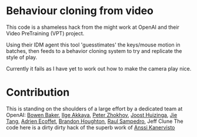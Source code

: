 # Behaviour cloning from video
This code is a shameless hack from the might work at OpenAI and their Video PreTraining (VPT) project.

Using their IDM agent this tool 'guesstimates' the keys/mouse motion in batches, then feeds to a behavior cloning system to try and replicate the style of play.

Currently it fails as I have yet to work out how to make the camera play nice.




# Contribution
This is standing on the shoulders of a large effort by a dedicated team at OpenAI:
[Bowen Baker](https://github.com/bowenbaker),
[Ilge Akkaya](https://github.com/ilge),
[Peter Zhokhov](https://github.com/pzhokhov),
[Joost Huizinga](https://github.com/JoostHuizinga),
[Jie Tang](https://github.com/jietang),
[Adrien Ecoffet](https://github.com/AdrienLE),
[Brandon Houghton](https://github.com/brandonhoughton),
[Raul Sampedro](https://github.com/samraul),
Jeff Clune
The code here is a dirty dirty hack of the superb work of [Anssi Kanervisto](https://github.com/miffyli)
